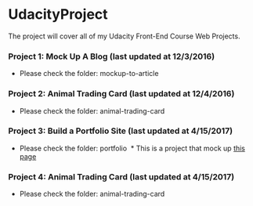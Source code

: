 # UdacityProject
The project will cover all of my Udacity Front-End Course Web Projects.

### Project 1: Mock Up A Blog (last updated at 12/3/2016)
  * Please check the folder: mockup-to-article 
  
### Project 2: Animal Trading Card (last updated at 12/4/2016)
  * Please check the folder: animal-trading-card
  
### Project 3: Build a Portfolio Site (last updated at 4/15/2017)
  * Please check the folder: portfolio
  * This is a project that mock up [this page](https://storage.googleapis.com/supplemental_media/udacityu/2655898586/design-mockup-portfolio.pdf)
  
### Project 4: Animal Trading Card (last updated at 4/15/2017)
  * Please check the folder: animal-trading-card  

